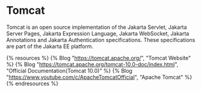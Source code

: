 # Tomcat

Tomcat is an open source implementation of the Jakarta Servlet, Jakarta Server Pages, Jakarta Expression Language, Jakarta WebSocket, Jakarta Annotations and Jakarta Authentication specifications. These specifications are part of the Jakarta EE platform.

{% resources %}
  {% Blog "https://tomcat.apache.org/", "Tomcat Website" %}
  {% Blog "https://tomcat.apache.org/tomcat-10.0-doc/index.html", "Official Documentation(Tomcat 10.0)" %}
  {% Blog "https://www.youtube.com/c/ApacheTomcatOfficial", "Apache Tomcat" %}
{% endresources %}
